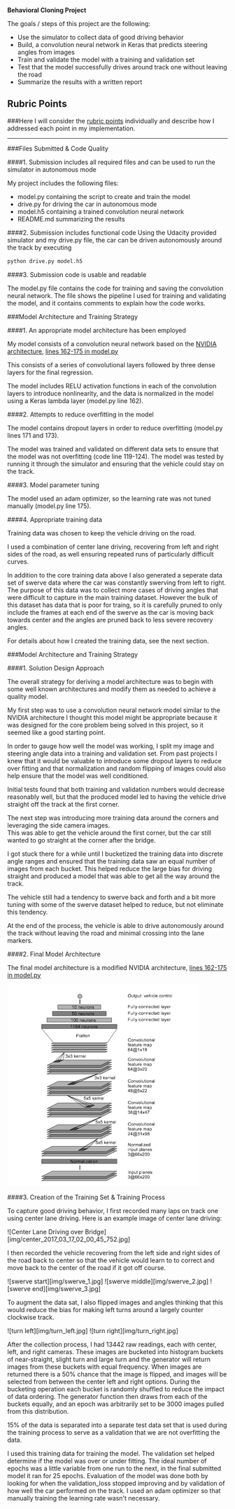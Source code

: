 **Behavioral Cloning Project**

The goals / steps of this project are the following:
* Use the simulator to collect data of good driving behavior
* Build, a convolution neural network in Keras that predicts steering angles from images
* Train and validate the model with a training and validation set
* Test that the model successfully drives around track one without leaving the road
* Summarize the results with a written report

## Rubric Points
###Here I will consider the [rubric points](https://review.udacity.com/#!/rubrics/432/view) individually 
and describe how I addressed each point in my implementation.

---
###Files Submitted & Code Quality

####1. Submission includes all required files and can be used to run the simulator in autonomous mode

My project includes the following files:
* model.py containing the script to create and train the model
* drive.py for driving the car in autonomous mode
* model.h5 containing a trained convolution neural network 
* README.md summarizing the results

####2. Submission includes functional code
Using the Udacity provided simulator and my drive.py file, the car can be driven autonomously around the 
track by executing 
```sh
python drive.py model.h5
```

####3. Submission code is usable and readable

The model.py file contains the code for training and saving the convolution neural network. The file shows 
the pipeline I used for training and validating the model, and it contains comments to explain how the code works.

###Model Architecture and Training Strategy

####1. An appropriate model architecture has been employed

My model consists of a convolution neural network based on the [NVIDIA architecture](https://arxiv.org/pdf/1604.07316v1.pdf), 
[lines 162-175 in model.py](https://github.com/cwelton/behavior-cloning/blob/master/model.py#L162-L175)

This consists of a series of convolutional layers followed by three dense layers for the final regression.

The model includes RELU activation functions in each of the convolution layers to introduce nonlinearity, 
and the data is normalized in the model using a Keras lambda layer (model.py line 162). 

####2. Attempts to reduce overfitting in the model

The model contains dropout layers in order to reduce overfitting (model.py lines 171 and 173). 

The model was trained and validated on different data sets to ensure that the model was not overfitting 
(code line 119-124). The model was tested by running it through the simulator and ensuring that the vehicle 
could stay on the track.

####3. Model parameter tuning

The model used an adam optimizer, so the learning rate was not tuned manually (model.py line 175).

####4. Appropriate training data

Training data was chosen to keep the vehicle driving on the road. 

I used a combination of center lane driving, recovering from left and right sides of the road, as well ensuring
repeated runs of particularly difficult curves.

In addition to the core training data above I also generated a seperate data set of swerve data where the car
was constantly swerving from left to right.  The purpose of this data was to collect more cases of driving angles
that were difficult to capture in the main training dataset.  However the bulk of this dataset has data that is
poor for traing, so it is carefully pruned to only include the frames at each end of the swerve as the car is
moving back towards center and the angles are pruned back to less severe recovery angles.

For details about how I created the training data, see the next section. 

###Model Architecture and Training Strategy

####1. Solution Design Approach

The overall strategy for deriving a model architecture was to begin with some well known architectures and modify 
them as needed to achieve a quality model.

My first step was to use a convolution neural network model similar to the NVIDIA architecture I thought this 
model might be appropriate because it was designed for the core problem being solved in this project, so it 
seemed like a good starting point.

In order to gauge how well the model was working, I split my image and steering angle data into a training and 
validation set. From past projects I knew that it would be valuable to introduce some dropout layers to reduce 
over fitting and that normalization and random flipping of images could also help ensure that the model was well 
conditioned.

Initial tests found that both training and validation numbers would decrease reasonably well, but that the produced 
model led to having the vehicle drive straight off the track at the first corner.

The next step was introducing more training data around the corners and leveraging the side camera images.  
This was able to get the vehicle around the first corner, but the car still wanted to go straight at the corner after 
the bridge.

I got stuck there for a while until I bucketized the training data into discrete angle ranges and ensured that the 
training data saw an equal number of images from each bucket.  This helped reduce the large bias for driving straight
and produced a model that was able to get all the way around the track.

The vehicle still had a tendency to swerve back and forth and a bit more tuning with some of the swerve dataset helped
to reduce, but not eliminate this tendency.

At the end of the process, the vehicle is able to drive autonomously around the track without leaving the road and 
minimal crossing into the lane markers.

####2. Final Model Architecture

The final model architecture is a modified NVIDIA architecture, 
[lines 162-175 in model.py](https://github.com/cwelton/behavior-cloning/blob/master/model.py#L162-L175)

![NVIDIA Architecture](img/nvidia_architecture.png)


####3. Creation of the Training Set & Training Process

To capture good driving behavior, I first recorded many laps on track one using center lane driving. 
Here is an example image of center lane driving:

![Center Lane Driving over Bridge][img/center_2017_03_17_02_00_45_752.jpg]

I then recorded the vehicle recovering from the left side and right sides of the road back to center so that the vehicle 
would learn to to correct and move back to the center of the road if it got off course.

![swerve start][img/swerve_1.jpg]
![swerve middle][img/swerve_2.jpg]
![swerve end][img/swerve_3.jpg]

To augment the data sat, I also flipped images and angles thinking that this would reduce the bias for making left turns 
around a largely counter clockwise track.

![turn left][img/turn_left.jpg]
![turn right][img/turn_right.jpg]


After the collection process, I had 13442 raw readings, each with center, left, and right cameras. These images are
bucketed into histogram buckets of near-straight, slight turn and large turn and the generator will return images
from these buckets with equal frequency. When images are returned there is a 50% chance that the image is flipped,
and images will be selected from between the center left and right options. During the bucketing operation each
bucket is randomly shuffled to reduce the impact of data ordering. The generator function then draws from each
of the buckets equally, and an epoch was arbitrarily set to be 3000 images pulled from this distribution.

15% of the data is separated into a separate test data set that is used during the training process to serve
as a validation that we are not overfitting the data.

I used this training data for training the model. The validation set helped determine if the model was over or 
under fitting. The ideal number of epochs was a little variable from one run to the next, in the final submitted
model it ran for 25 epochs. Evaluation of the model was done both by looking for when the validation_loss stopped
improving and by validation of how well the car performed on the track. I used an adam optimizer so that manually 
training the learning rate wasn't necessary.

